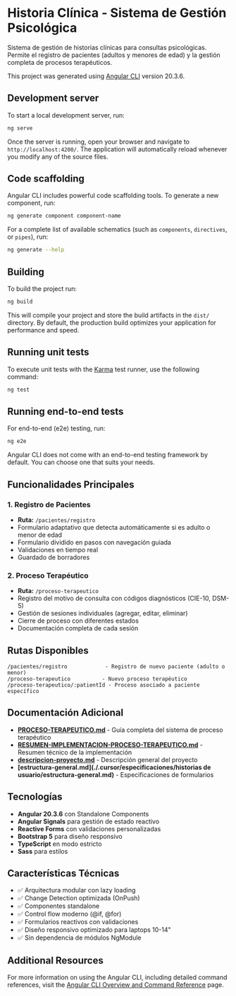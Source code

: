# Historia Clínica - Sistema de Gestión Psicológica

Sistema de gestión de historias clínicas para consultas psicológicas. Permite el registro de pacientes (adultos y menores de edad) y la gestión completa de procesos terapéuticos.

This project was generated using [Angular CLI](https://github.com/angular/angular-cli) version 20.3.6.

## Development server

To start a local development server, run:

```bash
ng serve
```

Once the server is running, open your browser and navigate to `http://localhost:4200/`. The application will automatically reload whenever you modify any of the source files.

## Code scaffolding

Angular CLI includes powerful code scaffolding tools. To generate a new component, run:

```bash
ng generate component component-name
```

For a complete list of available schematics (such as `components`, `directives`, or `pipes`), run:

```bash
ng generate --help
```

## Building

To build the project run:

```bash
ng build
```

This will compile your project and store the build artifacts in the `dist/` directory. By default, the production build optimizes your application for performance and speed.

## Running unit tests

To execute unit tests with the [Karma](https://karma-runner.github.io) test runner, use the following command:

```bash
ng test
```

## Running end-to-end tests

For end-to-end (e2e) testing, run:

```bash
ng e2e
```

Angular CLI does not come with an end-to-end testing framework by default. You can choose one that suits your needs.

## Funcionalidades Principales

### 1. Registro de Pacientes
- **Ruta:** `/pacientes/registro`
- Formulario adaptativo que detecta automáticamente si es adulto o menor de edad
- Formulario dividido en pasos con navegación guiada
- Validaciones en tiempo real
- Guardado de borradores

### 2. Proceso Terapéutico
- **Ruta:** `/proceso-terapeutico`
- Registro del motivo de consulta con códigos diagnósticos (CIE-10, DSM-5)
- Gestión de sesiones individuales (agregar, editar, eliminar)
- Cierre de proceso con diferentes estados
- Documentación completa de cada sesión

## Rutas Disponibles

```
/pacientes/registro            - Registro de nuevo paciente (adulto o menor)
/proceso-terapeutico          - Nuevo proceso terapéutico
/proceso-terapeutico/:patientId - Proceso asociado a paciente específico
```

## Documentación Adicional

- **[PROCESO-TERAPEUTICO.md](./PROCESO-TERAPEUTICO.md)** - Guía completa del sistema de proceso terapéutico
- **[RESUMEN-IMPLEMENTACION-PROCESO-TERAPEUTICO.md](./RESUMEN-IMPLEMENTACION-PROCESO-TERAPEUTICO.md)** - Resumen técnico de la implementación
- **[descripcion-proyecto.md](./.cursor/especificaciones/descripcion-proyecto.md)** - Descripción general del proyecto
- **[estructura-general.md](./.cursor/especificaciones/historias de usuario/estructura-general.md)** - Especificaciones de formularios

## Tecnologías

- **Angular 20.3.6** con Standalone Components
- **Angular Signals** para gestión de estado reactivo
- **Reactive Forms** con validaciones personalizadas
- **Bootstrap 5** para diseño responsivo
- **TypeScript** en modo estricto
- **Sass** para estilos

## Características Técnicas

- ✅ Arquitectura modular con lazy loading
- ✅ Change Detection optimizada (OnPush)
- ✅ Componentes standalone
- ✅ Control flow moderno (@if, @for)
- ✅ Formularios reactivos con validaciones
- ✅ Diseño responsivo optimizado para laptops 10-14"
- ✅ Sin dependencia de módulos NgModule

## Additional Resources

For more information on using the Angular CLI, including detailed command references, visit the [Angular CLI Overview and Command Reference](https://angular.dev/tools/cli) page.
